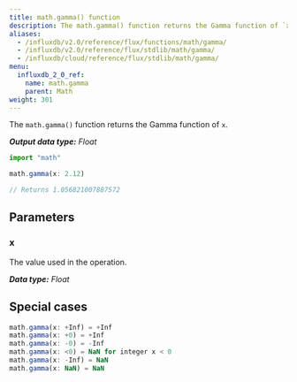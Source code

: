```yaml
---
title: math.gamma() function
description: The math.gamma() function returns the Gamma function of `x`.
aliases:
  - /influxdb/v2.0/reference/flux/functions/math/gamma/
  - /influxdb/v2.0/reference/flux/stdlib/math/gamma/
  - /influxdb/cloud/reference/flux/stdlib/math/gamma/
menu:
  influxdb_2_0_ref:
    name: math.gamma
    parent: Math
weight: 301
---
```


The `math.gamma()` function returns the Gamma function of `x`.

_**Output data type:** Float_

```js
import "math"

math.gamma(x: 2.12)

// Returns 1.056821007887572
```

## Parameters

### x
The value used in the operation.

_**Data type:** Float_

## Special cases
```js
math.gamma(x: +Inf) = +Inf
math.gamma(x: +0) = +Inf
math.gamma(x: -0) = -Inf
math.gamma(x: <0) = NaN for integer x < 0
math.gamma(x: -Inf) = NaN
math.gamma(x: NaN) = NaN
```
